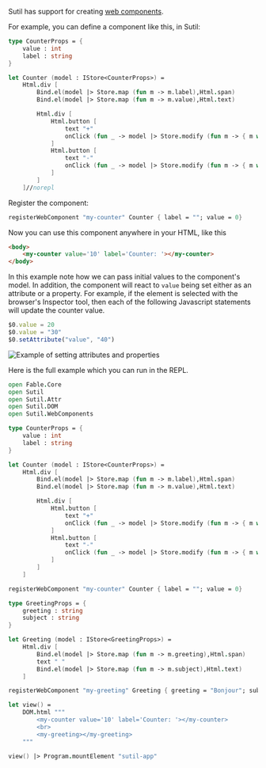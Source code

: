 Sutil has support for creating [web components](https://developer.mozilla.org/en-US/docs/Web/Web_Components).

For example, you can define a component like this, in Sutil:

```fsharp
type CounterProps = {
    value : int
    label : string
}

let Counter (model : IStore<CounterProps>) =
    Html.div [
        Bind.el(model |> Store.map (fun m -> m.label),Html.span)
        Bind.el(model |> Store.map (fun m -> m.value),Html.text)

        Html.div [
            Html.button [
                text "+"
                onClick (fun _ -> model |> Store.modify (fun m -> { m with value = m.value + 1 } )) []
            ]
            Html.button [
                text "-"
                onClick (fun _ -> model |> Store.modify (fun m -> { m with value = m.value - 1 } )) []
            ]
        ]
    ]//norepl
```

Register the component:

```fsharp
registerWebComponent "my-counter" Counter { label = ""; value = 0}
```

Now you can use this component anywhere in your HTML, like this

```html
<body>
    <my-counter value='10' label='Counter: '></my-counter>
</body>
```

In this example note how we can pass initial values to the component's model. In addition, the component will react to `value` being set either as an attribute or a property. For example, if the element is selected with the browser's Inspector tool, then each of the following Javascript statements will update the counter value.

```js
$0.value = 20
$0.value = "30"
$0.setAttribute("value", "40")
```

![Example of setting attributes and properties](images/CounterGreetingComponent.gif)

Here is the full example which you can run in the REPL.
```fsharp
open Fable.Core
open Sutil
open Sutil.Attr
open Sutil.DOM
open Sutil.WebComponents

type CounterProps = {
    value : int
    label : string
}

let Counter (model : IStore<CounterProps>) =
    Html.div [
        Bind.el(model |> Store.map (fun m -> m.label),Html.span)
        Bind.el(model |> Store.map (fun m -> m.value),Html.text)

        Html.div [
            Html.button [
                text "+"
                onClick (fun _ -> model |> Store.modify (fun m -> { m with value = m.value + 1 } )) []
            ]
            Html.button [
                text "-"
                onClick (fun _ -> model |> Store.modify (fun m -> { m with value = m.value - 1 } )) []
            ]
        ]
    ]

registerWebComponent "my-counter" Counter { label = ""; value = 0}

type GreetingProps = {
    greeting : string
    subject : string
}

let Greeting (model : IStore<GreetingProps>) =
    Html.div [
        Bind.el(model |> Store.map (fun m -> m.greeting),Html.span)
        text " "
        Bind.el(model |> Store.map (fun m -> m.subject),Html.text)
    ]

registerWebComponent "my-greeting" Greeting { greeting = "Bonjour"; subject = "Marie-France"}

let view() =
    DOM.html """
        <my-counter value='10' label='Counter: '></my-counter>
        <br>
        <my-greeting></my-greeting>
    """

view() |> Program.mountElement "sutil-app"
```

